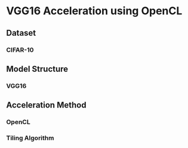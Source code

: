 # VGG16 Acceleration using OpenCL

## Dataset

### CIFAR-10

## Model Structure

### VGG16

## Acceleration Method

### OpenCL

### Tiling Algorithm